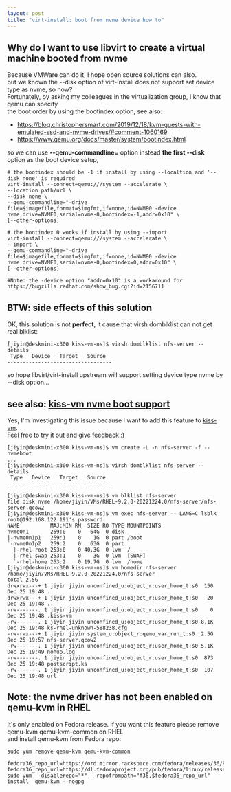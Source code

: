 ```yaml
---
layout: post
title: "virt-install: boot from nvme device how to"
---
```


## Why do I want to use libvirt to create a virtual machine booted from nvme
Because VMWare can do it, I hope open source solutions can also.  
but we known the --disk option of virt-install does not support set device type as nvme, so how?  
Fortunately, by asking my colleagues in the virtualization group, I know that qemu can specify  
the boot order by using the bootindex option, see also:  
- https://blog.christophersmart.com/2019/12/18/kvm-guests-with-emulated-ssd-and-nvme-drives/#comment-1060169  
- https://www.qemu.org/docs/master/system/bootindex.html  

so  we can use **--qemu-commandline=** option instead **the first --disk** option as the boot device setup,  


```
# the bootindex should be -1 if install by using --localtion and '--disk none' is required
virt-install --connect=qemu:///system --accelerate \
--location path/url \
--disk none \
--qemu-commandline="-drive file=$imagefile,format=$imgfmt,if=none,id=NVME0 -device nvme,drive=NVME0,serial=nvme-0,bootindex=-1,addr=0x10" \
[--other-options]

# the bootindex 0 works if install by using --import
virt-install --connect=qemu:///system --accelerate \
--import \
--qemu-commandline="-drive file=$imagefile,format=$imgfmt,if=none,id=NVME0 -device nvme,drive=NVME0,serial=nvme-0,bootindex=0,addr=0x10" \
[--other-options]

#Note: the -device option "addr=0x10" is a workaround for https://bugzilla.redhat.com/show_bug.cgi?id=2156711
```

## BTW: side effects of this solution
OK, this solution is not **perfect**, it cause that virsh domblklist can not get real blklist:  
```
[jiyin@deskmini-x300 kiss-vm-ns]$ virsh domblklist nfs-server --details
 Type   Device   Target   Source
----------------------------------

```
so hope libvirt/virt-install upstream will support setting device type nvme by --disk option...  


## see also: [kiss-vm nvme boot support](https://github.com/tcler/kiss-vm-ns/commit/3f006316a9702803fe8cd903e0a152c85743b323)
Yes, I'm investigating this issue because I want to add this feature to [kiss-vm](https://github.com/tcler/kiss-vm-ns#kiss-vm).  
Feel free to try [it](https://github.com/tcler/kiss-vm-ns#kiss-vm) out and give feedback :)
```
[jiyin@deskmini-x300 kiss-vm-ns]$ vm create -L -n nfs-server -f --nvmeboot
...
[jiyin@deskmini-x300 kiss-vm-ns]$ virsh domblklist nfs-server --details
 Type   Device   Target   Source
----------------------------------

[jiyin@deskmini-x300 kiss-vm-ns]$ vm blklist nfs-server
file disk nvme /home/jiyin/VMs/RHEL-9.2.0-20221224.0/nfs-server/nfs-server.qcow2
[jiyin@deskmini-x300 kiss-vm-ns]$ vm exec nfs-server -- LANG=C lsblk
root@192.168.122.191's password:
NAME          MAJ:MIN RM  SIZE RO TYPE MOUNTPOINTS
nvme0n1       259:0    0   64G  0 disk
|-nvme0n1p1   259:1    0    1G  0 part /boot
`-nvme0n1p2   259:2    0   63G  0 part
  |-rhel-root 253:0    0 40.3G  0 lvm  /
  |-rhel-swap 253:1    0    3G  0 lvm  [SWAP]
  `-rhel-home 253:2    0 19.7G  0 lvm  /home
[jiyin@deskmini-x300 kiss-vm-ns]$ vm homedir nfs-server
/home/jiyin/VMs/RHEL-9.2.0-20221224.0/nfs-server
total 2.5G
drwxrwx---+ 1 jiyin jiyin unconfined_u:object_r:user_home_t:s0  150 Dec 25 19:48 .
drwxrwx---+ 1 jiyin jiyin unconfined_u:object_r:user_home_t:s0   20 Dec 25 19:48 ..
-rw-------. 1 jiyin jiyin unconfined_u:object_r:user_home_t:s0    0 Dec 25 19:48 .kiss-vm
-rw-------. 1 jiyin jiyin unconfined_u:object_r:user_home_t:s0 8.1K Dec 25 19:48 ks-rhel-unknown-588238.cfg
-rw-rwx---+ 1 jiyin jiyin system_u:object_r:qemu_var_run_t:s0  2.5G Dec 25 19:57 nfs-server.qcow2
-rw-------. 1 jiyin jiyin unconfined_u:object_r:user_home_t:s0 5.1K Dec 25 19:49 nohup.log
-rw-------. 1 jiyin jiyin unconfined_u:object_r:user_home_t:s0  873 Dec 25 19:48 postscript.ks
-rw-------. 1 jiyin jiyin unconfined_u:object_r:user_home_t:s0  107 Dec 25 19:48 url
```

## Note: the nvme driver has not been enabled on qemu-kvm in RHEL
It's only enabled on Fedora release. If you want this feature please remove qemu-kvm qemu-kvm-common on RHEL  
and install qemu-kvm from Fedora repo:  
```
sudo yum remove qemu-kvm qemu-kvm-common

fedora36_repo_url=https://ord.mirror.rackspace.com/fedora/releases/36/Everything/x86_64/os/
fedora36_repo_url=https://dl.fedoraproject.org/pub/fedora/linux/releases/36/Everything/x86_64/os/
sudo yum --disablerepo="*" --repofrompath="f36,$fedora36_repo_url" install  qemu-kvm --nogpg
```
